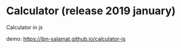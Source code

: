 # Calculator (release 2019 january)
Calculator in js

demo: https://ibn-salamat.github.io/calculator-js

